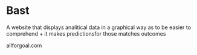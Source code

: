 # Bast
A website that displays analitical data in a graphical way as to be easier to comprehend + it makes predictionsfor those matches outcomes

allforgoal.com
